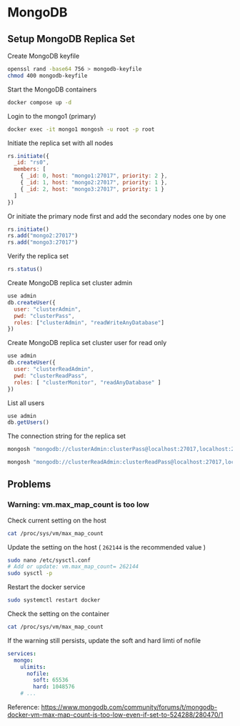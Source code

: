 # MongoDB

## Setup MongoDB Replica Set

Create MongoDB keyfile
```sh
openssl rand -base64 756 > mongodb-keyfile
chmod 400 mongodb-keyfile
```

Start the MongoDB containers
```sh
docker compose up -d
```

Login to the mongo1 (primary)
```sh
docker exec -it mongo1 mongosh -u root -p root
```

Initiate the replica set with all nodes
```javascript
rs.initiate({
  _id: "rs0",
  members: [
    { _id: 0, host: "mongo1:27017", priority: 2 },
    { _id: 1, host: "mongo2:27017", priority: 1 },
    { _id: 2, host: "mongo3:27017", priority: 1 }
  ]
})
```

Or initiate the primary node first and add the secondary nodes one by one
```javascript
rs.initiate()
rs.add("mongo2:27017")
rs.add("mongo3:27017")
```

Verify the replica set
```javascript
rs.status()
```

Create MongoDB replica set cluster admin
```javascript
use admin
db.createUser({
  user: "clusterAdmin",
  pwd: "clusterPass",
  roles: ["clusterAdmin", "readWriteAnyDatabase"]
})
```

Create MongoDB replica set cluster user for read only
```javascript
use admin
db.createUser({
  user: "clusterReadAdmin",
  pwd: "clusterReadPass",
  roles: [ "clusterMonitor", "readAnyDatabase" ]
})
```

List all users
```javascript
use admin
db.getUsers()
```

The connection string for the replica set
```sh
mongosh "mongodb://clusterAdmin:clusterPass@localhost:27017,localhost:27018,localhost:27019/?replicaSet=rs0"

mongosh "mongodb://clusterReadAdmin:clusterReadPass@localhost:27017,localhost:27018,localhost:27019/?replicaSet=rs0&readPreference=secondary"
```

## Problems
### Warning: vm.max_map_count is too low

Check current setting on the host
```sh
cat /proc/sys/vm/max_map_count
```
Update the setting on the host ( `262144` is the recommended value )
```sh
sudo nano /etc/sysctl.conf
# Add or update: vm.max_map_count= 262144
sudo sysctl -p
```
Restart the docker service
```sh
sudo systemctl restart docker
```
Check the setting on the container
```sh
cat /proc/sys/vm/max_map_count
```
If the warning still persists, update the soft and hard limti of nofile
```yaml
services:
  mongo:
    ulimits:
      nofile:
        soft: 65536
        hard: 1048576 
    # ...
```
Reference: https://www.mongodb.com/community/forums/t/mongodb-docker-vm-max-map-count-is-too-low-even-if-set-to-524288/280470/1
